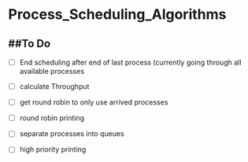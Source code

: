 # Process_Scheduling_Algorithms

##To Do
-------------------------------
- [ ] End scheduling after end of last process (currently going through all available processes
- [ ] calculate Throughput

- [ ] get round robin to only use arrived processes
- [ ] round robin printing

- [ ] separate processes into queues
- [ ] high priority printing

